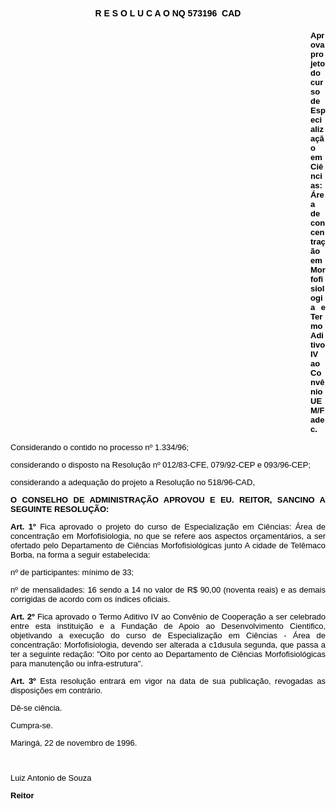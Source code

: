 <BODY TEXT="#000000">

<B><FONT FACE="Arial"><P ALIGN="CENTER">R E S O L U C A O NQ 573196  CAD</P>
</B></FONT><FONT SIZE=2><P ALIGN="JUSTIFY"></P><DIR>
<DIR>
<DIR>
<DIR>
<DIR>
<DIR>
<DIR>
<DIR>
<DIR>
<DIR>
<DIR>
<DIR>

</FONT><B><FONT FACE="Arial"><P ALIGN="JUSTIFY">Aprova projeto do curso de Especializa&ccedil;&atilde;o em Ci&ecirc;ncias: &Aacute;rea de concentra&ccedil;&atilde;o em Morfofisiologia e Termo Aditivo IV ao Conv&ecirc;nio UEM/Fadec.</P>
</B></DIR>
</DIR>
</DIR>
</DIR>
</DIR>
</DIR>
</DIR>
</DIR>
</DIR>
</DIR>
</DIR>
</DIR>

<P ALIGN="JUSTIFY">Considerando o contido no processo nº 1.334/96; </P>
<P ALIGN="JUSTIFY">considerando o disposto na Resolu&ccedil;&atilde;o nº 012/83-CFE, 079/92-CEP e 093/96-CEP; </P>
<P ALIGN="JUSTIFY">considerando a adequa&ccedil;&atilde;o do projeto a Resolu&ccedil;&atilde;o no 518/96-CAD,</P>
<P ALIGN="JUSTIFY"></P>
<B><P ALIGN="JUSTIFY">O CONSELHO DE ADMINISTRA&Ccedil;&Atilde;O APROVOU E EU. REITOR, SANCINO A SEGUINTE RESOLU&Ccedil;&Atilde;O:</P>
</B><P ALIGN="JUSTIFY"></P>
<B><P ALIGN="JUSTIFY">Art. 1º</B> Fica aprovado o projeto do curso de Especializa&ccedil;&atilde;o em Ci&ecirc;ncias: &Aacute;rea de concentra&ccedil;&atilde;o em Morfofisiologia, no que se refere aos aspectos or&ccedil;ament&aacute;rios, a ser ofertado pelo Departamento de Ci&ecirc;ncias Morfofisiol&oacute;gicas junto A cidade de Tel&ecirc;maco Borba, na forma a seguir estabelecida:</P>
<P ALIGN="JUSTIFY">nº de participantes: m&iacute;nimo de 33;</P>
<P ALIGN="JUSTIFY">nº de mensalidades: 16 sendo a 14 no valor de R$ 90,00 (noventa reais) e as demais corrigidas de acordo com os &iacute;ndices oficiais.</P>
<B><P ALIGN="JUSTIFY">Art. 2º</B> Fica aprovado o Termo Aditivo IV ao Conv&ecirc;nio de Coopera&ccedil;&atilde;o a ser celebrado entre esta institui&ccedil;&atilde;o e a Funda&ccedil;&atilde;o de Apoio ao Desenvolvimento Cientifico, objetivando a execu&ccedil;&atilde;o do curso de Especializa&ccedil;&atilde;o em Ci&ecirc;ncias - &Aacute;rea de concentra&ccedil;&atilde;o: Morfofisiologia, devendo ser alterada a c1dusula segunda, que passa a ter a seguinte reda&ccedil;&atilde;o: "Oito por cento ao Departamento de Ci&ecirc;ncias Morfofisiol&oacute;gicas para manuten&ccedil;&atilde;o ou infra-estrutura".</P>
<B><P ALIGN="JUSTIFY">Art. 3º</B> Esta resolu&ccedil;&atilde;o entrar&aacute; em vigor na data de sua publica&ccedil;&atilde;o, revogadas as disposi&ccedil;&otilde;es em contr&aacute;rio. </P>
<P ALIGN="JUSTIFY">D&ecirc;-se ci&ecirc;ncia.</P>
<P ALIGN="JUSTIFY">Cumpra-se.</P>
<P ALIGN="JUSTIFY"></P>
<P ALIGN="JUSTIFY">Maring&aacute;, 22 de novembro de 1996.</P>
<P ALIGN="JUSTIFY"></P>
<P ALIGN="JUSTIFY">&nbsp;</P>
<P ALIGN="JUSTIFY">Luiz Antonio de Souza</P>
<B><P ALIGN="JUSTIFY">Reitor </P></B></FONT></BODY>
